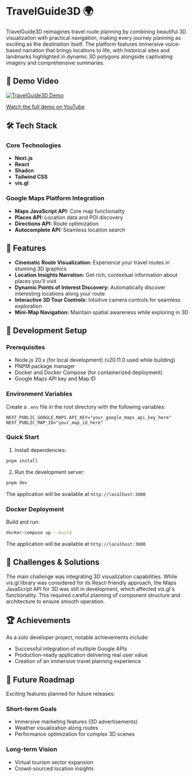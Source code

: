 # TravelGuide3D 🌍

TravelGuide3D reimagines travel route planning by combining beautiful 3D visualization with practical navigation, making every journey planning as exciting as the destination itself. The platform features immersive voice-based narration that brings locations to life, with historical sites and landmarks highlighted in dynamic 3D polygons alongside captivating imagery and comprehensive summaries.

## 🎥 Demo Video

[![TravelGuide3D Demo](https://img.youtube.com/vi/Vv0zSx3vOeM/maxresdefault.jpg)](https://www.youtube.com/watch?v=Vv0zSx3vOeM&t=3s)

[Watch the full demo on YouTube](https://www.youtube.com/watch?v=YOUR_VIDEO_ID)

## 🛠️ Tech Stack

### Core Technologies

- **Next.js**
- **React**
- **Shadcn**
- **Tailwind CSS**
- **vis.gl**

### Google Maps Platform Integration

- **Maps JavaScript API:** Core map functionality
- **Places API:** Location data and POI discovery
- **Directions API:** Route optimization
- **Autocomplete API:** Seamless location search

## 🚀 Features

- **Cinematic Route Visualization:** Experience your travel routes in stunning 3D graphics
- **Location Insights Narration:** Get rich, contextual information about places you'll visit
- **Dynamic Points of Interest Discovery:** Automatically discover interesting locations along your route
- **Interactive 3D Tour Controls:** Intuitive camera controls for seamless exploration
- **Mini-Map Navigation:** Maintain spatial awareness while exploring in 3D

## 🚧 Development Setup

### Prerequisites

- Node.js 20.x (for local development) (v20.11.0 used while building)
- PNPM package manager
- Docker and Docker Compose (for containerized deployment)
- Google Maps API key and Map ID

### Environment Variables

Create a `.env` file in the root directory with the following variables:

```env
NEXT_PUBLIC_GOOGLE_MAPS_API_KEY="your_google_maps_api_key_here"
NEXT_PUBLIC_MAP_ID="your_map_id_here"
```

### Quick Start

1. Install dependencies:

```bash
pnpm install
```

2. Run the development server:

```bash
pnpm dev
```

The application will be available at `http://localhost:3000`

### Docker Deployment

Build and run:

```bash
docker-compose up --build
```

The application will be available at `http://localhost:3000`

## 💪 Challenges & Solutions

The main challenge was integrating 3D visualization capabilities. While vis.gl library was considered for its React-friendly approach, the Maps JavaScript API for 3D was still in development, which affected vis.gl's functionality. This required careful planning of component structure and architecture to ensure smooth operation.

## 🏆 Achievements

As a solo developer project, notable achievements include:

- Successful integration of multiple Google APIs
- Production-ready application delivering real user value
- Creation of an immersive travel planning experience

## 🔮 Future Roadmap

Exciting features planned for future releases:

### Short-term Goals

- Immersive marketing features (3D advertisements)
- Weather visualization along routes
- Performance optimization for complex 3D scenes

### Long-term Vision

- Virtual tourism sector expansion
- Crowd-sourced location insights
